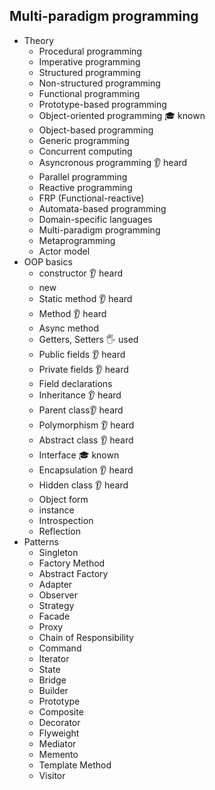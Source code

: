 ## Multi-paradigm programming

- Theory
  - Procedural programming
  - Imperative programming
  - Structured programming
  - Non-structured programming
  - Functional programming
  - Prototype-based programming
  - Object-oriented programming 🎓 known
  - Object-based programming
  - Generic programming
  - Concurrent computing
  - Asyncronous programming 👂 heard
  - Parallel programming
  - Reactive programming
  - FRP (Functional-reactive)
  - Automata-based programming
  - Domain-specific languages
  - Multi-paradigm programming
  - Metaprogramming
  - Actor model
- OOP basics
  - constructor 👂 heard
  - new
  - Static method 👂 heard
  - Method 👂 heard
  - Async method
  - Getters, Setters 🖐️ used
  - Public fields 👂 heard
  - Private fields 👂 heard
  - Field declarations
  - Inheritance 👂 heard
  - Parent class👂 heard
  - Polymorphism 👂 heard
  - Abstract class 👂 heard
  - Interface 🎓 known
  - Encapsulation 👂 heard
  - Hidden class 👂 heard
  - Object form
  - instance
  - Introspection
  - Reflection
- Patterns
  - Singleton
  - Factory Method
  - Abstract Factory
  - Adapter
  - Observer
  - Strategy
  - Facade
  - Proxy
  - Chain of Responsibility
  - Command
  - Iterator
  - State
  - Bridge
  - Builder
  - Prototype
  - Composite
  - Decorator
  - Flyweight
  - Mediator
  - Memento
  - Template Method
  - Visitor
